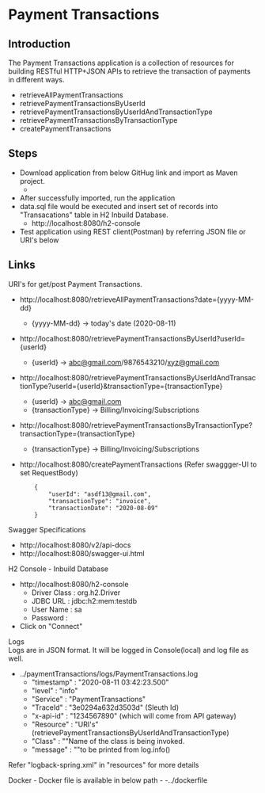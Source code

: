 # Payment Transactions

## Introduction
The Payment Transactions application is a collection of resources for building RESTful HTTP+JSON APIs to retrieve the transaction of payments in different ways.
  - retrieveAllPaymentTransactions
  - retrievePaymentTransactionsByUserId
  - retrievePaymentTransactionsByUserIdAndTransactionType
  - retrievePaymentTransactionsByTransactionType
  - createPaymentTransactions

## Steps
 - Download application from below GitHug link and import as Maven project.
   - <GitHub>
 - After successfully imported, run the application
 - data.sql file would be executed and insert set of records into "Transacations" table in H2 Inbuild Database.
    -  http://localhost:8080/h2-console
  - Test application using REST client(Postman) by referring JSON file or URI's below

## Links
URI's for get/post Payment Transactions.

  - http://localhost:8080/retrieveAllPaymentTransactions?date={yyyy-MM-dd}
     - {yyyy-MM-dd} -> today's date (2020-08-11) 
  - http://localhost:8080/retrievePaymentTransactionsByUserId?userId={userId}
     - {userId} -> abc@gmail.com/9876543210/xyz@gmail.com 
  - http://localhost:8080/retrievePaymentTransactionsByUserIdAndTransactionType?userId={userId}&transactionType={transactionType}
     - {userId} -> abc@gmail.com
     - {transactionType} -> Billing/Invoicing/Subscriptions
  - http://localhost:8080/retrievePaymentTransactionsByTransactionType?transactionType={transactionType}
     - {transactionType} -> Billing/Invoicing/Subscriptions
  - http://localhost:8080/createPaymentTransactions (Refer swaggger-UI to set RequestBody)

            {
                "userId": "asdf13@gmail.com",
                "transactionType": "invoice",
                "transactionDate": "2020-08-09"
            }


Swagger Specifications
   - http://localhost:8080/v2/api-docs
  - http://localhost:8080/swagger-ui.html

H2 Console - Inbuild Database  
   - http://localhost:8080/h2-console
      - Driver Class : org.h2.Driver
      - JDBC URL : jdbc:h2:mem:testdb      
      - User Name : sa
      - Password :
   - Click on "Connect"                 
      
Logs  
Logs are in JSON format. It will be logged in Console(local) and log file as well.
   - ../paymentTransactions/logs/PaymentTransactions.log
      - "timestamp" : "2020-08-11 03:42:23.500"
      - "level" : "info"
      - "Service" : "PaymentTransactions"
      - "TraceId" : "3e0294a632d3503d" (Sleuth Id)                  
      - "x-api-id" : "1234567890" (which will come from API gateway)
      - "Resource" : "URI's" (retrievePaymentTransactionsByUserIdAndTransactionType)
      - "Class" : ""Name of the class is being invoked.
      - "message" : ""to be printed from log.info()          

Refer "logback-spring.xml" in "resources" for more details

Docker
     -  Docker file is available in below path
     -    -../dockerfile 
               

  

